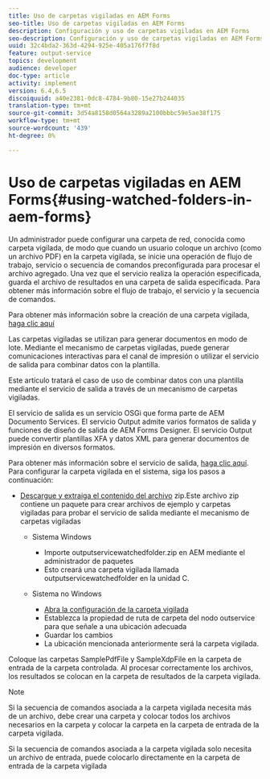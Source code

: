 ```yaml
---
title: Uso de carpetas vigiladas en AEM Forms
seo-title: Uso de carpetas vigiladas en AEM Forms
description: Configuración y uso de carpetas vigiladas en AEM Forms
seo-description: Configuración y uso de carpetas vigiladas en AEM Forms
uuid: 32c4bda2-363d-4294-925e-405a176f7f8d
feature: output-service
topics: development
audience: developer
doc-type: article
activity: implement
version: 6.4,6.5
discoiquuid: a40e2381-0dc8-4784-9b80-15e27b244035
translation-type: tm+mt
source-git-commit: 3d54a8158d0564a3289a2100bbbc59e5ae38f175
workflow-type: tm+mt
source-wordcount: '439'
ht-degree: 0%

---
```



# Uso de carpetas vigiladas en AEM Forms{#using-watched-folders-in-aem-forms}

Un administrador puede configurar una carpeta de red, conocida como carpeta vigilada, de modo que cuando un usuario coloque un archivo (como un archivo PDF) en la carpeta vigilada, se inicie una operación de flujo de trabajo, servicio o secuencia de comandos preconfigurada para procesar el archivo agregado. Una vez que el servicio realiza la operación especificada, guarda el archivo de resultados en una carpeta de salida especificada. Para obtener más información sobre el flujo de trabajo, el servicio y la secuencia de comandos.

Para obtener más información sobre la creación de una carpeta vigilada, [haga clic aquí](https://helpx.adobe.com/experience-manager/6-4/forms/using/Creating-Configure-watched-folder.html)

Las carpetas vigiladas se utilizan para generar documentos en modo de lote. Mediante el mecanismo de carpetas vigiladas, puede generar comunicaciones interactivas para el canal de impresión o utilizar el servicio de salida para combinar datos con la plantilla.

Este artículo tratará el caso de uso de combinar datos con una plantilla mediante el servicio de salida a través de un mecanismo de carpetas vigiladas.

El servicio de salida es un servicio OSGi que forma parte de AEM Documento Services. El servicio Output admite varios formatos de salida y funciones de diseño de salida de AEM Forms Designer. El servicio Output puede convertir plantillas XFA y datos XML para generar documentos de impresión en diversos formatos.

Para obtener más información sobre el servicio de salida, [haga clic aquí](https://helpx.adobe.com/aem-forms/6/output-service.html).
Para configurar la carpeta vigilada en el sistema, siga los pasos a continuación:
* [Descargue y extraiga el contenido del archivo](assets/outputservicewatchedfolderkt.zip) zip.Este archivo zip contiene un paquete para crear archivos de ejemplo y carpetas vigiladas para probar el servicio de salida mediante el mecanismo de carpetas vigiladas
   * Sistema Windows

      * Importe outputservicewatchedfolder.zip en AEM mediante el administrador de paquetes
      * Esto creará una carpeta vigilada llamada outputservicewatchedfolder en la unidad C.
   * Sistema no Windows
      * [Abra la configuración de la carpeta vigilada](http://localhost:4502/crx/de/index.jsp#/etc/fd/watchfolder/config/outputservice)
      * Establezca la propiedad de ruta de carpeta del nodo outservice para que señale a una ubicación adecuada
      * Guardar los cambios
      * La ubicación mencionada anteriormente será la carpeta vigilada.

Coloque las carpetas SamplePdfFile y SampleXdpFile en la carpeta de entrada de la carpeta controlada. Al procesar correctamente los archivos, los resultados se colocan en la carpeta de resultados de la carpeta vigilada.


>[!NOTE]
>
>Si la secuencia de comandos asociada a la carpeta vigilada necesita más de un archivo, debe crear una carpeta y colocar todos los archivos necesarios en la carpeta y colocar la carpeta en la carpeta de entrada de la carpeta vigilada.
>
>Si la secuencia de comandos asociada a la carpeta vigilada solo necesita un archivo de entrada, puede colocarlo directamente en la carpeta de entrada de la carpeta vigilada

